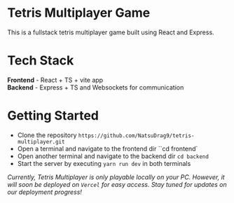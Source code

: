 # Tetris Multiplayer Game

This is a fullstack tetris multiplayer game built using React and Express.

# Tech Stack

**Frontend** - React + TS + vite app <br />
**Backend** - Express + TS and Websockets for communication

# Getting Started

- Clone the repository `https://github.com/NatsuDrag9/tetris-multiplayer.git`
- Open a terminal and navigate to the frontend dir ``cd frontend`
- Open another terminal and navigate to the backend dir `cd backend`
- Start the server by executing `yarn run dev` in both terminals

_Currently, Tetris Multiplayer is only playable locally on your PC. However, it will soon be deployed on `Vercel` for easy access. Stay tuned for updates on our deployment progress!_
